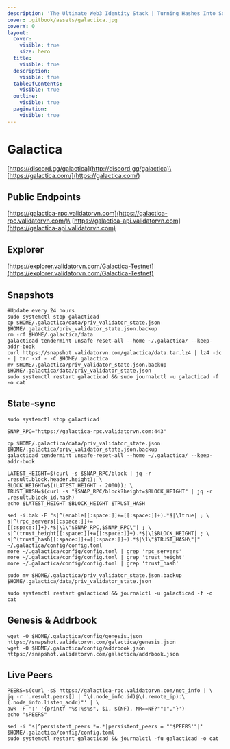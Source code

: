 ```yaml
---
description: 'The Ultimate Web3 Identity Stack | Turning Hashes Into Souls | #GNET'
cover: .gitbook/assets/galactica.jpg
coverY: 0
layout:
  cover:
    visible: true
    size: hero
  title:
    visible: true
  description:
    visible: true
  tableOfContents:
    visible: true
  outline:
    visible: true
  pagination:
    visible: true
---
```


# Galactica

[https://discord.gg/galactica](http://discord.gg/galactica)\
[https://galactica.com/](https://galactica.com/)

## Public Endpoints

[https://galactica-rpc.validatorvn.com](https://galactica-rpc.validatorvn.com/)\
[https://galactica-api.validatorvn.com](https://galactica-api.validatorvn.com)

## Explorer

[https://explorer.validatorvn.com/Galactica-Testnet](https://explorer.validatorvn.com/Galactica-Testnet)

## Snapshots

```
#Update every 24 hours
sudo systemctl stop galacticad
cp $HOME/.galactica/data/priv_validator_state.json $HOME/.galactica/priv_validator_state.json.backup
rm -rf $HOME/.galactica/data
galacticad tendermint unsafe-reset-all --home ~/.galactica/ --keep-addr-book
curl https://snapshot.validatorvn.com/galactica/data.tar.lz4 | lz4 -dc - | tar -xf - -C $HOME/.galactica
mv $HOME/.galactica/priv_validator_state.json.backup $HOME/.galactica/data/priv_validator_state.json
sudo systemctl restart galacticad && sudo journalctl -u galacticad -f -o cat
```

## State-sync

```
sudo systemctl stop galacticad

SNAP_RPC="https://galactica-rpc.validatorvn.com:443"

cp $HOME/.galactica/data/priv_validator_state.json $HOME/.galactica/priv_validator_state.json.backup
galacticad tendermint unsafe-reset-all --home ~/.galactica/ --keep-addr-book

LATEST_HEIGHT=$(curl -s $SNAP_RPC/block | jq -r .result.block.header.height); \
BLOCK_HEIGHT=$((LATEST_HEIGHT - 2000)); \
TRUST_HASH=$(curl -s "$SNAP_RPC/block?height=$BLOCK_HEIGHT" | jq -r .result.block_id.hash)
echo $LATEST_HEIGHT $BLOCK_HEIGHT $TRUST_HASH

sed -i.bak -E "s|^(enable[[:space:]]+=[[:space:]]+).*$|\1true| ; \
s|^(rpc_servers[[:space:]]+=[[:space:]]+).*$|\1\"$SNAP_RPC,$SNAP_RPC\"| ; \
s|^(trust_height[[:space:]]+=[[:space:]]+).*$|\1$BLOCK_HEIGHT| ; \
s|^(trust_hash[[:space:]]+=[[:space:]]+).*$|\1\"$TRUST_HASH\"|" ~/.galactica/config/config.toml
more ~/.galactica/config/config.toml | grep 'rpc_servers'
more ~/.galactica/config/config.toml | grep 'trust_height'
more ~/.galactica/config/config.toml | grep 'trust_hash'

sudo mv $HOME/.galactica/priv_validator_state.json.backup $HOME/.galactica/data/priv_validator_state.json

sudo systemctl restart galacticad && journalctl -u galacticad -f -o cat
```

## Genesis & Addrbook

```
wget -O $HOME/.galactica/config/genesis.json https://snapshot.validatorvn.com/galactica/genesis.json
wget -O $HOME/.galactica/config/addrbook.json https://snapshot.validatorvn.com/galactica/addrbook.json
```

## Live Peers

```
PEERS=$(curl -sS https://galactica-rpc.validatorvn.com/net_info | \
jq -r '.result.peers[] | "\(.node_info.id)@\(.remote_ip):\(.node_info.listen_addr)"' | \
awk -F ':' '{printf "%s:%s%s", $1, $(NF), NR==NF?"":","}')
echo "$PEERS"
```

```
sed -i 's|^persistent_peers *=.*|persistent_peers = "'$PEERS'"|' $HOME/.galactica/config/config.toml
sudo systemctl restart galacticad && journalctl -fu galacticad -o cat
```



